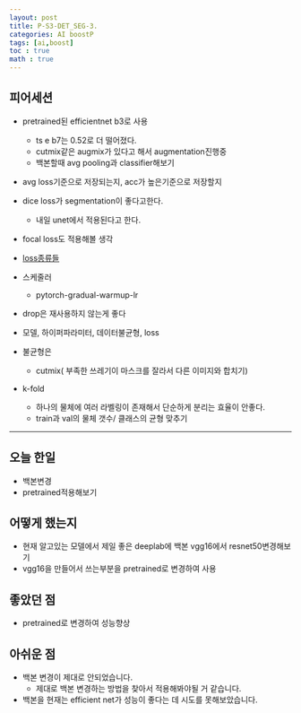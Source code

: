 ```yaml
---
layout: post
title: P-S3-DET_SEG-3.
categories: AI boostP
tags: [ai,boost]
toc : true
math : true
---
```



## 피어세션 
- pretrained된 efficientnet b3로 사용
  - ts e b7는 0.52로 더 떨어졌다.
  - cutmix같은 augmix가 있다고 해서 augmentation진행중
  - 백본할때 avg pooling과 classifier해보기
- avg loss기준으로 저장되는지, acc가 높은기준으로 저장할지
- dice loss가 segmentation이 좋다고한다.
  - 내일 unet에서 적용된다고 한다.
- focal loss도 적용해볼 생각
- [loss종류들](https://github.com/JunMa11/SegLoss)
- 스케줄러
  - pytorch-gradual-warmup-lr
- drop은 재사용하지 않는게 좋다

- 모델, 하이퍼파라미터, 데이터불균형, loss
- 불균형은
  - cutmix( 부족한 쓰레기이 마스크를 잘라서 다른 이미지와 합치기)
- k-fold
  - 하나의 물체에 여러 라벨링이 존재해서 단순하게 분리는 효율이 안좋다.
  - train과 val의 물체 갯수/ 클래스의 균형 맞추기




------

## 오늘 한일
- 백본변경
- pretrained적용해보기

## 어떻게 했는지
- 현재 알고있는 모델에서 제일 좋은 deeplab에 백본 vgg16에서 resnet50변경해보기
- vgg16을 만들어서 쓰는부분을 pretrained로 변경하여 사용


## 좋았던 점
- pretrained로 변경하여 성능향상

## 아쉬운 점
- 백본 변경이 제대로 안되었습니다.
  - 제대로 백본 변경하는 방법을 찾아서 적용해봐야될 거 같습니다.
- 백본을 현재는 efficient net가 성능이 좋다는 데 시도를 못해보았습니다.
